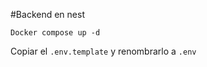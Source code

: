 #Backend en nest 

```
Docker compose up -d

```

Copiar el ``.env.template`` y renombrarlo a ``.env``
